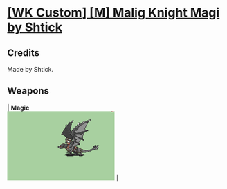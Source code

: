 # [\[WK Custom\] \[M\] Malig Knight Magi by Shtick](./)
## Credits

Made by Shtick.

## Weapons

| <b>Magic</b><br/><img alt="Magic animation" src="./6.%20Magic/Magic.gif"/> |
